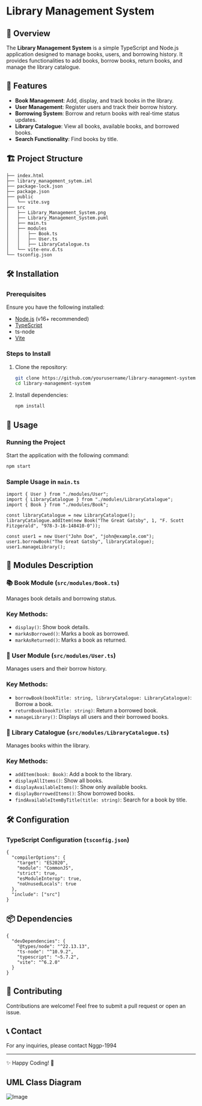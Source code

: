 # Library Management System

## 📖 Overview

The **Library Management System** is a simple TypeScript and Node.js application designed to manage books, users, and borrowing history. It provides functionalities to add books, borrow books, return books, and manage the library catalogue.

## 🚀 Features

- **Book Management**: Add, display, and track books in the library.
- **User Management**: Register users and track their borrow history.
- **Borrowing System**: Borrow and return books with real-time status updates.
- **Library Catalogue**: View all books, available books, and borrowed books.
- **Search Functionality**: Find books by title.

## 🏗️ Project Structure

```
├── index.html
├── library_management_sytem.iml
├── package-lock.json
├── package.json
├── public
│   └── vite.svg
├── src
│   ├── Library_Management_System.png
│   ├── Library_Management_System.puml
│   ├── main.ts
│   ├── modules
│   │   ├── Book.ts
│   │   ├── User.ts
│   │   ├── LibraryCatalogue.ts
│   └── vite-env.d.ts
└── tsconfig.json
```

## 🛠️ Installation

### Prerequisites

Ensure you have the following installed:

- [Node.js](https://nodejs.org/) (v16+ recommended)
- [TypeScript](https://www.typescriptlang.org/)
- ts-node
- [Vite](https://vitejs.dev/)

### Steps to Install

1. Clone the repository:
    
    ```bash
    git clone https://github.com/yourusername/library-management-system.git
    cd library-management-system
    ```
    
2. Install dependencies:
    
    ```bash
    npm install
    ```
    

## 🔧 Usage

### Running the Project

Start the application with the following command:

```bash
npm start
```

### Sample Usage in `main.ts`

```tsx
import { User } from "./modules/User";
import { LibraryCatalogue } from "./modules/LibraryCatalogue";
import { Book } from "./modules/Book";

const libraryCatalogue = new LibraryCatalogue();
libraryCatalogue.addItem(new Book("The Great Gatsby", 1, "F. Scott Fitzgerald", "978-3-16-148410-0"));

const user1 = new User("John Doe", "john@example.com");
user1.borrowBook("The Great Gatsby", libraryCatalogue);
user1.manageLibrary();
```

## 📜 Modules Description

### 📚 Book Module (`src/modules/Book.ts`)

Manages book details and borrowing status.

### Key Methods:

- `display()`: Show book details.
- `markAsBorrowed()`: Marks a book as borrowed.
- `markAsReturned()`: Marks a book as returned.

### 👤 User Module (`src/modules/User.ts`)

Manages users and their borrow history.

### Key Methods:

- `borrowBook(bookTitle: string, libraryCatalogue: LibraryCatalogue)`: Borrow a book.
- `returnBook(bookTitle: string)`: Return a borrowed book.
- `manageLibrary()`: Displays all users and their borrowed books.

### 📖 Library Catalogue (`src/modules/LibraryCatalogue.ts`)

Manages books within the library.

### Key Methods:

- `addItem(book: Book)`: Add a book to the library.
- `displayAllItems()`: Show all books.
- `displayAvailableItems()`: Show only available books.
- `displayBorrowedItems()`: Show borrowed books.
- `findAvailableItemByTitle(title: string)`: Search for a book by title.

## 🛠️ Configuration

### TypeScript Configuration (`tsconfig.json`)

```tsx
{
  "compilerOptions": {
    "target": "ES2020",
    "module": "CommonJS",
    "strict": true,
    "esModuleInterop": true,
    "noUnusedLocals": true
  },
  "include": ["src"]
}
```

## 📦 Dependencies

```tsx
{
  "devDependencies": {
    "@types/node": "^22.13.13",
    "ts-node": "^10.9.2",
    "typescript": "~5.7.2",
    "vite": "^6.2.0"
  }
}
```

## 

## 🤝 Contributing

Contributions are welcome! Feel free to submit a pull request or open an issue.

## 📞 Contact

For any inquiries, please contact Nggp-1994

---

✨ Happy Coding! 🚀

## UML Class Diagram

![Image](https://github.com/user-attachments/assets/884bcdf2-4e6f-497e-87ed-832d88b646d6)
